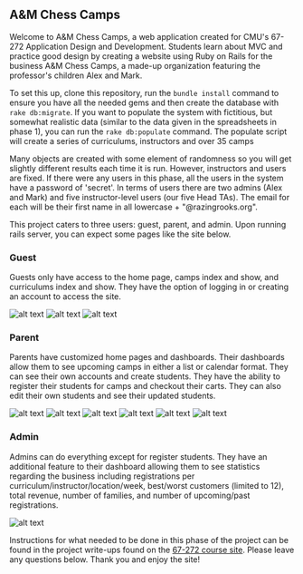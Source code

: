 ## A&M Chess Camps ##

Welcome to A&M Chess Camps, a web application created for CMU's 67-272 Application Design and Development. Students learn about MVC and practice good design by creating a website using Ruby on Rails for the business A&M Chess Camps, a made-up organization featuring the professor's children Alex and Mark.

To set this up, clone this repository, run the `bundle install` command to ensure you have all the needed gems and then create the database with `rake db:migrate`.  If you want to populate the system with fictitious, but somewhat realistic data (similar to the data given in the spreadsheets in phase 1), you can run the `rake db:populate` command.  The populate script will create a series of curriculums, instructors and over 35 camps

Many objects are created with some element of randomness so you will get slightly different results each time it is run.  However, instructors and users are fixed.  If there were any users in this phase, all the users in the system have a password of 'secret'.  In terms of users there are two admins (Alex and Mark) and five instructor-level users (our five Head TAs).  The email for each will be their first name in all lowercase + "@razingrooks.org".

This project caters to three users: guest, parent, and admin. Upon running rails server, you can expect some pages like the site below.

### Guest ###
Guests only have access to the home page, camps index and show, and curriculums index and show. They have the option of logging in or creating an account to access the site.

![alt text](https://raw.githubusercontent.com/judyzhang25/A-M-Chess-Camps/master/app/assets/images/guest_homepage.png?raw=true "Guest Homepage")
![alt text](https://raw.githubusercontent.com/judyzhang25/A-M-Chess-Camps/master/app/assets/images/login.png?raw=true "Guest Login")
![alt text](https://raw.githubusercontent.com/judyzhang25/A-M-Chess-Camps/master/app/assets/images/active_camps.png?raw=true "Camp Index")

### Parent ###
Parents have customized home pages and dashboards. Their dashboards allow them to see upcoming camps in either a list or calendar format. They can see their own accounts and create students. They have the ability to register their students for camps and checkout their carts. They can also edit their own students and see their updated students.

![alt text](https://raw.githubusercontent.com/judyzhang25/A-M-Chess-Camps/master/app/assets/images/parent_homepage.png?raw=true "Parent Homepage")
![alt text](https://raw.githubusercontent.com/judyzhang25/A-M-Chess-Camps/master/app/assets/images/camp_show2.png?raw=true "Parent Camp Show")
![alt text](https://raw.githubusercontent.com/judyzhang25/A-M-Chess-Camps/master/app/assets/images/checkout.png?raw=true "Parent Checkout")
![alt text](https://raw.githubusercontent.com/judyzhang25/A-M-Chess-Camps/master/app/assets/images/agenda_calendar.png?raw=true "Parent Dash- Calendar")
![alt text](https://raw.githubusercontent.com/judyzhang25/A-M-Chess-Camps/master/app/assets/images/agenda_upcoming.png?raw=true "Parent Dash- Upcoming")
![alt text](https://raw.githubusercontent.com/judyzhang25/A-M-Chess-Camps/master/app/assets/images/agenda_manage.png?raw=true "Parent Dash- Account")

### Admin ###
Admins can do everything except for register students. They have an additional feature to their dashboard allowing them to see statistics regarding the business including registrations per curriculum/instructor/location/week, best/worst customers (limited to 12), total revenue, number of families, and number of upcoming/past registrations.

![alt text](https://raw.githubusercontent.com/judyzhang25/A-M-Chess-Camps/master/app/assets/images/agenda_stats.png?raw=true "Admin Dash- Statistics")

Instructions for what needed to be done in this phase of the project can be found in the project write-ups found on the [67-272 course site](http://67272.cmuis.net/projects/). Please leave any questions below. Thank you and enjoy the site!



